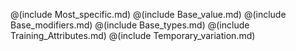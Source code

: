 @(include Most_specific.md)
@(include Base_value.md)
@(include Base_modifiers.md)
@(include Base_types.md)
@(include Training_Attributes.md)
@(include Temporary_variation.md)
